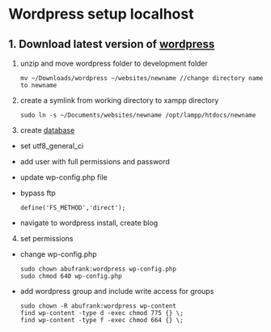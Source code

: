 # Wordpress setup localhost

## 1. Download latest version of [wordpress](https://wordpress.org/latest.zip)

1. unzip and move wordpress folder to development folder

	```
	mv ~/Downloads/wordpress ~/websites/newname //change directory name to newname
	```
2. create a symlink from working directory to xampp directory

	```
	sudo ln -s ~/Documents/websites/newname /opt/lampp/htdocs/newname
	```
3. create [database](localhost:200/phpmyadmin)
* set utf8_general_ci
* add user with full permissions and password
* update wp-config.php file
* bypass ftp
	
	```
	define('FS_METHOD','direct');
	```

* navigate to wordpress install, create blog

4. set permissions
* change wp-config.php
	
	```
	sudo chown abufrank:wordpress wp-config.php
	sudo chmod 640 wp-config.php
	```
* add wordpress group and include write access for groups

	```
	sudo chown -R abufrank:wordpress wp-content
	find wp-content -type d -exec chmod 775 {} \;
	find wp-content -type f -exec chmod 664 {} \;
	```

